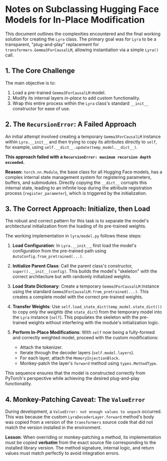 # Notes on Subclassing Hugging Face Models for In-Place Modification

This document outlines the complexities encountered and the final working solution for creating the `Lyra` class. The primary goal was for `Lyra` to be a transparent, "plug-and-play" replacement for `transformers.Gemma3ForCausalLM`, allowing instantiation via a simple `Lyra()` call.

## 1. The Core Challenge

The main objective is to:
1.  Load a pre-trained `Gemma3ForCausalLM` model.
2.  Modify its internal layers *in-place* to add custom functionality.
3.  Wrap this entire process within the `Lyra` class's standard `__init__` constructor for ease of use.

## 2. The `RecursionError`: A Failed Approach

An initial attempt involved creating a temporary `Gemma3ForCausalLM` instance within `Lyra.__init__` and then trying to copy its attributes directly to `self`, for example, using `self.__dict__.update(temp_model.__dict__)`.

**This approach failed with a `RecursionError: maximum recursion depth exceeded`.**

**Reason:** `torch.nn.Module`, the base class for all Hugging Face models, has a complex internal state management system for registering parameters, buffers, and submodules. Directly copying the `__dict__` corrupts this internal state, leading to an infinite loop during the attribute registration process (`register_parameter`), which is triggered by the initialization.

## 3. The Correct Approach: Initialize, then Load

The robust and correct pattern for this task is to separate the model's architectural initialization from the loading of its pre-trained weights.

The working implementation in `lyra/model.py` follows these steps:

1.  **Load Configuration**: In `Lyra.__init__`, first load the model's configuration from the pre-trained path using `AutoConfig.from_pretrained(...)`.

2.  **Initialize Parent Class**: Call the parent class's constructor, `super().__init__(config)`. This builds the model's "skeleton" with the correct architecture but with randomly initialized weights.

3.  **Load State Dictionary**: Create a temporary `Gemma3ForCausalLM` instance using the standard `Gemma3ForCausalLM.from_pretrained(...)`. This creates a complete model with the correct pre-trained weights.

4.  **Transfer Weights**: Use `self.load_state_dict(temp_model.state_dict())` to copy *only the weights* (the `state_dict`) from the temporary model into the `Lyra` instance (`self`). This populates the skeleton with the pre-trained weights without interfering with the module's initialization logic.

5.  **Perform In-Place Modifications**: With `self` now being a fully-formed and correctly weighted model, proceed with the custom modifications:
    *   Attach the tokenizer.
    *   Iterate through the decoder layers (`self.model.layers`).
    *   For each layer, attach the `MemoryInjectionBlock`.
    *   Monkey-patch the layer's `forward` method using `types.MethodType`.

This sequence ensures that the model is constructed correctly from PyTorch's perspective while achieving the desired plug-and-play functionality.

## 4. Monkey-Patching Caveat: The `ValueError`

During development, a `ValueError: not enough values to unpack` occurred. This was because the custom `LyraDecoderLayer.forward` method's body was copied from a version of the `transformers` source code that did not match the version installed in the environment.

**Lesson**: When overriding or monkey-patching a method, its implementation must be copied **verbatim** from the exact source file corresponding to the installed library version. The method signature, internal logic, and return values must match perfectly to avoid integration errors.